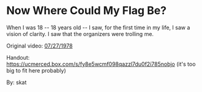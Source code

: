 # Now Where Could My Flag Be?
When I was 18 -- 18 years old -- I saw, for the first time in my life, I saw a vision of clarity. I saw that the organizers were trolling me.

Original video: [07/27/1978](https://www.youtube.com/watch?v=NAh9oLs67Cw)

Handout: https://ucmerced.box.com/s/fy8e5wcmf098qazzl7du0f2i785nobjo
(it's too big to fit here probably)

By: skat

